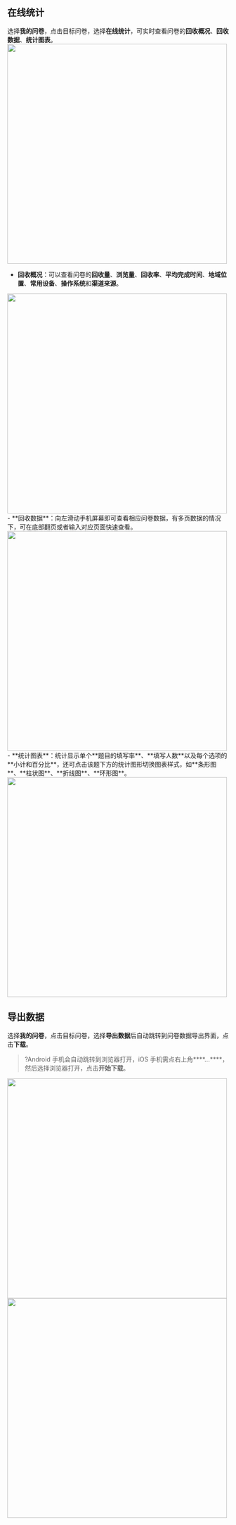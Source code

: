 ## 在线统计

选择**我的问卷**，点击目标问卷，选择**在线统计**，可实时查看问卷的**回收概况**、**回收数据**、**统计图表**。
<img src="https://main.qcloudimg.com/raw/6c23ea514a1638e76294ec3179b22b27/%E5%9C%A8%E7%BA%BF%E7%BB%9F%E8%AE%A1.png" width="500">

- **回收概况**：可以查看问卷的**回收量**、**浏览量**、**回收率**、**平均完成时间**、**地域位置**、**常用设备**、**操作系统**和**渠道来源**。
<img src="https://main.qcloudimg.com/raw/a8fc4fdfc6e3ba9c1da074191d70b323/%E5%9B%9E%E6%94%B6.png" width="500">
- **回收数据**：向左滑动手机屏幕即可查看相应问卷数据，有多页数据的情况下，可在底部翻页或者输入对应页面快速查看。
<img src="https://main.qcloudimg.com/raw/7c93ed1770301b774870156adf8553b4/%E5%9B%9E%E6%94%B62.png" width="500"/>
- **统计图表**：统计显示单个**题目的填写率**、**填写人数**以及每个选项的**小计和百分比**，还可点击该题下方的统计图形切换图表样式，如**条形图**、**柱状图**、**折线图**、**环形图**。<DIV>
<img src="https://main.qcloudimg.com/raw/165cbb111bd377339c4b69bf2c8145a5/%E7%BB%9F%E8%AE%A1.png" width="500"/>

##  导出数据

选择**我的问卷**，点击目标问卷，选择**导出数据**后自动跳转到问卷数据导出界面，点击**下载**。
>?Android 手机会自动跳转到浏览器打开，iOS 手机需点右上角****...****，然后选择浏览器打开，点击**开始下载**。

<img src="https://main.qcloudimg.com/raw/8904c003b185d9b103409a9919facfd4/%E5%AF%BC%E5%87%BA%E6%95%B0%E6%8D%AE.png" width="500"/>
<img src="https://main.qcloudimg.com/raw/f3716c75ef2e453d92bdb1f1b511c3f9/%E6%95%B0%E6%8D%AE.png" width="500"/>

